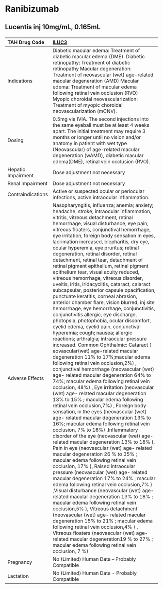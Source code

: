 # Ranibizumab

## Lucentis inj 10mg/mL, 0.165mL

##### 

| TAH Drug Code      | [ILUC3](https://www.tahsda.org.tw/drugs/hissearch.php?drug_code=ILUC3)                                                                                                                                                                                                                                                                                                                                                                                                                                                                                                                                                                                                                                                                                                                                                                                                                                                                                                                                                                                                                                                                                                                                                                                                                                                                                                                                                                                                                                                                                                                                                                                                                                                                                                                                                                                                                                                                                                                                                                                                                                                                                                                                                                                                                                                                                                                                                                                             |
|:-------------------|:-------------------------------------------------------------------------------------------------------------------------------------------------------------------------------------------------------------------------------------------------------------------------------------------------------------------------------------------------------------------------------------------------------------------------------------------------------------------------------------------------------------------------------------------------------------------------------------------------------------------------------------------------------------------------------------------------------------------------------------------------------------------------------------------------------------------------------------------------------------------------------------------------------------------------------------------------------------------------------------------------------------------------------------------------------------------------------------------------------------------------------------------------------------------------------------------------------------------------------------------------------------------------------------------------------------------------------------------------------------------------------------------------------------------------------------------------------------------------------------------------------------------------------------------------------------------------------------------------------------------------------------------------------------------------------------------------------------------------------------------------------------------------------------------------------------------------------------------------------------------------------------------------------------------------------------------------------------------------------------------------------------------------------------------------------------------------------------------------------------------------------------------------------------------------------------------------------------------------------------------------------------------------------------------------------------------------------------------------------------------------------------------------------------------------------------------------------------------|
| Indications        | Diabetic macular edema: Treatment of diabetic macular edema (DME). Diabetic retinopathy: Treatment of diabetic retinopathy Macular degeneration: Treatment of neovascular (wet) age-related macular degeneration (AMD) Macular edema: Treatment of macular edema following retinal vein occlusion (RVO) Myopic choroidal neovascularization: Treatment of myopic choroidal neovascularization (mCNV).                                                                                                                                                                                                                                                                                                                                                                                                                                                                                                                                                                                                                                                                                                                                                                                                                                                                                                                                                                                                                                                                                                                                                                                                                                                                                                                                                                                                                                                                                                                                                                                                                                                                                                                                                                                                                                                                                                                                                                                                                                                              |
| Dosing             | 0.5mg via IVIA. The second injections into the same eyeball must be at least 4 weeks apart. The initial treatment may require 3 months or longer until no vision and/or anatomy in patient with wet type (Neovascular) of age-related macular degeneration (wAMD), diabetic macular edema(DME), retinal vein occlusion (RVO).                                                                                                                                                                                                                                                                                                                                                                                                                                                                                                                                                                                                                                                                                                                                                                                                                                                                                                                                                                                                                                                                                                                                                                                                                                                                                                                                                                                                                                                                                                                                                                                                                                                                                                                                                                                                                                                                                                                                                                                                                                                                                                                                      |
| Hepatic Impairment | Dose adjustment not necessary                                                                                                                                                                                                                                                                                                                                                                                                                                                                                                                                                                                                                                                                                                                                                                                                                                                                                                                                                                                                                                                                                                                                                                                                                                                                                                                                                                                                                                                                                                                                                                                                                                                                                                                                                                                                                                                                                                                                                                                                                                                                                                                                                                                                                                                                                                                                                                                                                                      |
| Renal Impairment   | Dose adjustment not necessary                                                                                                                                                                                                                                                                                                                                                                                                                                                                                                                                                                                                                                                                                                                                                                                                                                                                                                                                                                                                                                                                                                                                                                                                                                                                                                                                                                                                                                                                                                                                                                                                                                                                                                                                                                                                                                                                                                                                                                                                                                                                                                                                                                                                                                                                                                                                                                                                                                      |
| Contraindications  | Active or suspected ocular or periocular infections, active intraocular inflammation.                                                                                                                                                                                                                                                                                                                                                                                                                                                                                                                                                                                                                                                                                                                                                                                                                                                                                                                                                                                                                                                                                                                                                                                                                                                                                                                                                                                                                                                                                                                                                                                                                                                                                                                                                                                                                                                                                                                                                                                                                                                                                                                                                                                                                                                                                                                                                                              |
| Adverse Effects    | Nasopharyngitis, influenza; anemia; anxiety; headache, stroke; intraocular inflammation, vitritis, vitreous detachment, retinal hemorrhage, visual disturbance, eye pain, vitreous floaters, conjunctival hemorrhage, eye irritation, foreign body sensation in eyes, lacrimation increased, blepharitis, dry eye, ocular hyperemia, eye pruritus; retinal degeneration, retinal disorder, retinal detachment, retinal tear, detachment of retinal pigment epithelium, retinal pigment epithelium tear, visual acuity reduced, vitreous hemorrhage, vitreous disorder, uveitis, iritis, iridacyclitis, cataract, calaract subcapsular, posterior capsule opacification, punctuate keratitis, corneal abrasion, anterior chamber flare, vision blurred, inj site hemorrhage, eye hemorrhage, conjunctivitis, conjunctivitis allergic, eye discharge, photopsia, photophobia, ocular discomfort, eyelid edema, eyelid pain, conjunctival hyperemia; cough; nausea; allergic reactions; arthralgia; intraocular pressure increased. Common Ophthalmic: Cataract ( eovascular(wet) age-related macular degeneration 11% to 17%;macular edema following retinal vein occlusion,2%) , conjunctival hemorrhage (neovascular (wet) age- related macular degeneration 64% to 74%; macular edema following retinal vein occlusion, 48%) , Eye irritation (neovascular (wet) age- related macular degeneration 13% to 15% ; macular edema following retinal vein occlusion,7%) , Foreign body sensation, in the eyes (neovascular (wet) age- related macular degeneration 13% to 16%; macular edema following retinal vein occlusion, 7% to 16%) ,Inflammatory disorder of the eye (neovascular (wet) age- related macular degeneration 13% to 18% ), Pain in eye (neovascular (wet) age- related macular degeneration 26 % to 35% ; macular edema following retinal vein occlusion, 17% ), Raised intraocular pressure (neovascular (wet) age- related macular degeneration 17% to 24% ; macular edema following retinal vein occlusion,7% ) ,Visual disturbance (neovascular (wet) age- related macular degeneration 13% to 18% ; macular edema following retinal vein occlusion,5% ), Vitreous detachment (neovascular (wet) age- related macular degeneration 15% to 21% ; macular edema following retinal vein occlusion,4% ) , Vitreous floaters (neovascular (wet) age- related macular degeneration19 % to 27% ; macular edema following retinal vein occlusion, 7 %) |
| Pregnancy          | No (Limited) Human Data – Probably Compatible                                                                                                                                                                                                                                                                                                                                                                                                                                                                                                                                                                                                                                                                                                                                                                                                                                                                                                                                                                                                                                                                                                                                                                                                                                                                                                                                                                                                                                                                                                                                                                                                                                                                                                                                                                                                                                                                                                                                                                                                                                                                                                                                                                                                                                                                                                                                                                                                                      |
| Lactation          | No (Limited) Human Data - Probably Compatible                                                                                                                                                                                                                                                                                                                                                                                                                                                                                                                                                                                                                                                                                                                                                                                                                                                                                                                                                                                                                                                                                                                                                                                                                                                                                                                                                                                                                                                                                                                                                                                                                                                                                                                                                                                                                                                                                                                                                                                                                                                                                                                                                                                                                                                                                                                                                                                                                      |

